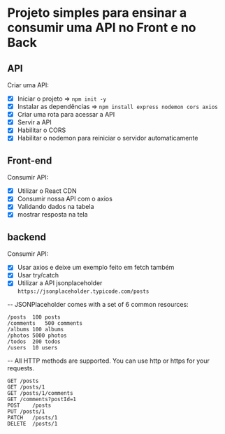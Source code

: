 # Projeto simples para ensinar a consumir uma API no Front e no Back

## API

Criar uma API:
- [x] Iniciar o projeto => `npm init -y`
- [x] Instalar as dependências => `npm install express nodemon cors axios`
- [x] Criar uma rota para acessar a API
- [x] Servir a API
- [x] Habilitar o CORS
- [x] Habilitar o nodemon para reiniciar o servidor automaticamente

## Front-end

Consumir API:
- [x] Utilizar o React CDN
- [x] Consumir nossa API com o axios
- [x] Validando dados na tabela
- [x] mostrar resposta na tela

## backend

Consumir API:
- [x] Usar axios e deixe um exemplo feito em fetch também
- [x] Usar try/catch
- [x] Utilizar a API jsonplaceholder `https://jsonplaceholder.typicode.com/posts`

-- JSONPlaceholder comes with a set of 6 common resources:

    /posts	100 posts
    /comments	500 comments
    /albums	100 albums
    /photos	5000 photos
    /todos	200 todos
    /users	10 users

-- All HTTP methods are supported. You can use http or https for your requests.

    GET	/posts
    GET	/posts/1
    GET	/posts/1/comments
    GET	/comments?postId=1
    POST	/posts
    PUT	/posts/1
    PATCH	/posts/1
    DELETE	/posts/1
